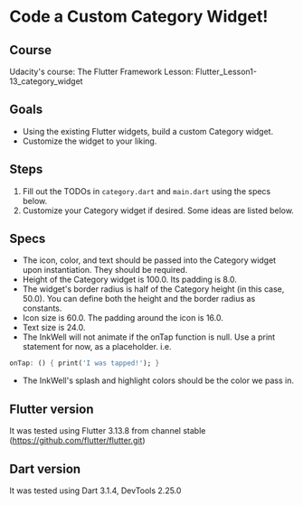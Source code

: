 # Code a Custom Category Widget!

## Course
Udacity's course: The Flutter Framework
Lesson: Flutter_Lesson1-13_category_widget

## Goals
 - Using the existing Flutter widgets, build a custom Category widget.
 - Customize the widget to your liking.

## Steps
 1. Fill out the TODOs in `category.dart` and `main.dart` using the specs below.
 2. Customize your Category widget if desired. Some ideas are listed below.

## Specs
 - The icon, color, and text should be passed into the Category widget upon instantiation. They should be required.
 - Height of the Category widget is 100.0. Its padding is 8.0.
 - The widget's border radius is half of the Category height (in this case, 50.0). You can define both the height and the border radius as constants.
 - Icon size is 60.0. The padding around the icon is 16.0.
 - Text size is 24.0.
 - The InkWell will not animate if the onTap function is null. Use a print statement for now, as a placeholder. i.e. 
 ```dart
 onTap: () { print('I was tapped!'); }
 ```
 - The InkWell's splash and highlight colors should be the color we pass in.

 ## Flutter version
 It was tested using Flutter 3.13.8 from channel stable (https://github.com/flutter/flutter.git)

 ## Dart version
 It was tested using Dart 3.1.4, DevTools 2.25.0
